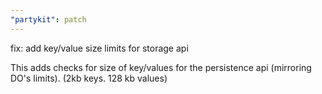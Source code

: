 ```yaml
---
"partykit": patch
---
```


fix: add key/value size limits for storage api

This adds checks for size of key/values for the persistence api (mirroring DO's limits). (2kb keys. 128 kb values)
